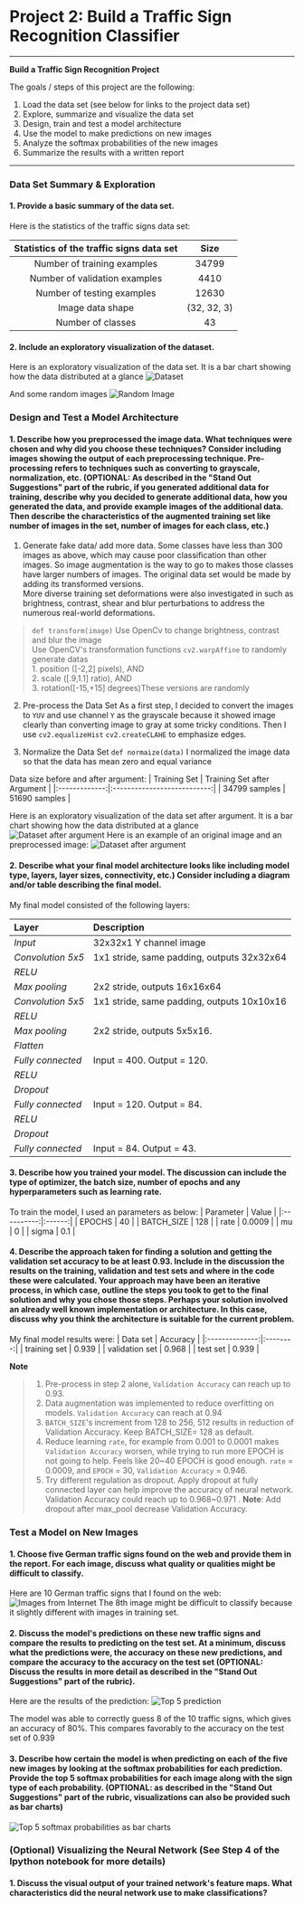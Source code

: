 ﻿# **Project 2: Build a Traffic Sign Recognition Classifier** 

---

**Build a Traffic Sign Recognition Project**

The goals / steps of this project are the following:

 1. Load the data set (see below for links to the project data set)
 2. Explore, summarize and visualize the data set
 3.  Design, train and test a model architecture
 4.  Use the model to make predictions on new images
 5.  Analyze the softmax probabilities of the new images
 6.  Summarize the results with a written report

---
### Data Set Summary & Exploration

#### 1. Provide a basic summary of the data set. 

Here is the statistics of the traffic signs data set:

| Statistics of the traffic signs data set |     Size    |
|:----------------------------------------:|:-----------:|
| Number of training examples              | 34799       |
| Number of validation examples            | 4410        |
| Number of testing examples               | 12630       |
| Image data shape                         | (32, 32, 3) |
| Number of classes                        | 43          |
#### 2. Include an exploratory visualization of the dataset.

Here is an exploratory visualization of the data set. It is a bar chart showing how the data distributed at a glance
![Dataset](https://github.com/LUUTHIENXUAN/Udacity-CarND-Traffic-Sign-Classifier-P2/blob/master/Distribution_Labels_before.png)

And some random images
![Random Image](https://github.com/LUUTHIENXUAN/Udacity-CarND-Traffic-Sign-Classifier-P2/blob/master/random_image.png)
### Design and Test a Model Architecture

#### 1. Describe how you preprocessed the image data. What techniques were chosen and why did you choose these techniques? Consider including images showing the output of each preprocessing technique. Pre-processing refers to techniques such as converting to grayscale, normalization, etc. (OPTIONAL: As described in the "Stand Out Suggestions" part of the rubric, if you generated additional data for training, describe why you decided to generate additional data, how you generated the data, and provide example images of the additional data. Then describe the characteristics of the augmented training set like number of images in the set, number of images for each class, etc.)

 1. Generate fake data/ add more data.
 Some classes have less than 300 images as above, which may cause poor classification than other images. So image augmentation is the way to go to makes those classes have larger numbers of images. The original data set would be made by adding its transformed versions.  
 More diverse training set deformations were also investigated in such as brightness, contrast, shear and blur perturbations to address the numerous real-world deformations.
  > `def transform(image)`
  > Use OpenCv to change brightness, contrast and blur the image  
  > Use OpenCV's transformation functions `cv2.warpAffine` to randomly generate datas<br>
  >     1. position ([-2,2] pixels), AND<br>
  >     2. scale ([.9,1.1] ratio), AND<br>
  >     3. rotation([-15,+15] degrees)These versions are randomly
 
 2. Pre-process the Data Set
As a first step, I decided to convert the images to `YUV` and use channel `Y` as the grayscale
because it showed image clearly than converting image to gray at some tricky conditions.
Then I use `cv2.equalizeHist` `cv2.createCLAHE` to emphasize edges.

 3. Normalize the Data Set `def normaize(data)`
  I normalized the image data so that the data has mean zero and equal variance

Data size before and after argument:
|  Training Set | Training Set after Argument |
|:-------------:|:---------------------------:|
| 34799 samples |               51690 samples |

Here is an exploratory visualization of the data set after argument. It is a bar chart showing how the data distributed at a glance
![Dataset after argument](https://github.com/LUUTHIENXUAN/Udacity-CarND-Traffic-Sign-Classifier-P2/blob/master/Distribution_Labels_after_new.png)
Here is an example of an original image and an preprocessed image:
![Dataset after argument](https://github.com/LUUTHIENXUAN/Udacity-CarND-Traffic-Sign-Classifier-P2/blob/master/transform_iamge.png)


#### 2. Describe what your final model architecture looks like including model type, layers, layer sizes, connectivity, etc.) Consider including a diagram and/or table describing the final model.

My final model consisted of the following layers:

| Layer         		|     Description	        					| 
|:--------------------- |:--------------------------------------------- | 
| <i>Input</i>         	| 32x32x1 Y channel image   					| 
| <i>Convolution 5x5</i>| 1x1 stride, same padding, outputs 32x32x64 	|
| <i>RELU</i>			|												|
| <i>Max pooling</i>	| 2x2 stride,  outputs 16x16x64 				|
| <i>Convolution 5x5</i>| 1x1 stride, same padding, outputs 10x10x16   	|
| <i>RELU</i>			|												|
| <i>Max pooling</i>	| 2x2 stride,  outputs 5x5x16.  				|
| <i>Flatten</i>	    | 												|
| <i>Fully connected</i>| Input = 400. Output = 120.					|
| <i>RELU</i>			|												|
| <i>Dropout</i>		|												|
| <i>Fully connected</i>| Input = 120. Output = 84.	     				|
| <i>RELU</i>			|												|
| <i>Dropout</i>		|												|
| <i>Fully connected</i>| Input = 84. Output = 43.      				|

#### 3. Describe how you trained your model. The discussion can include the type of optimizer, the batch size, number of epochs and any hyperparameters such as learning rate.

To train the model, I used an parameters as below:
|  Parameter |  Value |
|:----------:|:------:|
| EPOCHS     |     40 |
| BATCH_SIZE |    128 |
| rate       | 0.0009 |
| mu         |      0 |
| sigma      |    0.1 |

  
#### 4. Describe the approach taken for finding a solution and getting the validation set accuracy to be at least 0.93. Include in the discussion the results on the training, validation and test sets and where in the code these were calculated. Your approach may have been an iterative process, in which case, outline the steps you took to get to the final solution and why you chose those steps. Perhaps your solution involved an already well known implementation or architecture. In this case, discuss why you think the architecture is suitable for the current problem.

My final model results were:
|    Data set    | Accuracy |
|:--------------:|:--------:|
| training set   |    0.939 |
| validation set |    0.968 |
| test set       |    0.939 |

**Note**
> 1. Pre-process in step 2 alone, `Validation Accuracy` can reach up to 0.93.
> 2. Data augmentation was implemented to reduce overfitting on models. `Validation Accuracy` can reach at 0.94
> 3. `BATCH_SIZE`'s increment from 128 to 256, 512 results in reduction of Validation Accuracy. Keep BATCH_SIZE= 128 as default.
> 4. Reduce learning `rate`, for example from 0.001 to 0.0001 makes `Validation Accuracy` worsen, while trying to run more EPOCH is not
> going to help. Feels like 20~40 EPOCH is good enough.    `rate` =
> 0.0009, and `EPOCH` = 30, `Validation Accuracy` = 0.946.
> 5. Try different regulation as dropout. Apply dropout at fully connected layer can help improve the accuracy of neural network.
> Validation Accuracy could reach up to 0.968~0.971 . 
> **Note**: Add  dropout after  max_pool decrease Validation Accuracy.


### Test a Model on New Images

#### 1. Choose five German traffic signs found on the web and provide them in the report. For each image, discuss what quality or qualities might be difficult to classify.

Here are 10 German traffic signs that I found on the web:
![Images from Internet](https://github.com/LUUTHIENXUAN/Udacity-CarND-Traffic-Sign-Classifier-P2/blob/master/Internet_images.png)
The 8th image might be difficult to classify because it slightly different with images in training set.

#### 2. Discuss the model's predictions on these new traffic signs and compare the results to predicting on the test set. At a minimum, discuss what the predictions were, the accuracy on these new predictions, and compare the accuracy to the accuracy on the test set (OPTIONAL: Discuss the results in more detail as described in the "Stand Out Suggestions" part of the rubric).

Here are the results of the prediction:
![Top 5 prediction](https://github.com/LUUTHIENXUAN/Udacity-CarND-Traffic-Sign-Classifier-P2/blob/master/top5guess.png)

The model was able to correctly guess 8 of the 10 traffic signs, which gives an accuracy of 80%. This compares favorably to the accuracy on the test set of 0.939

#### 3. Describe how certain the model is when predicting on each of the five new images by looking at the softmax probabilities for each prediction. Provide the top 5 softmax probabilities for each image along with the sign type of each probability. (OPTIONAL: as described in the "Stand Out Suggestions" part of the rubric, visualizations can also be provided such as bar charts)

![Top 5 softmax probabilities as bar charts](https://github.com/LUUTHIENXUAN/Udacity-CarND-Traffic-Sign-Classifier-P2/blob/master/top5guess_bar_new.png) 

### (Optional) Visualizing the Neural Network (See Step 4 of the Ipython notebook for more details)
#### 1. Discuss the visual output of your trained network's feature maps. What characteristics did the neural network use to make classifications?


